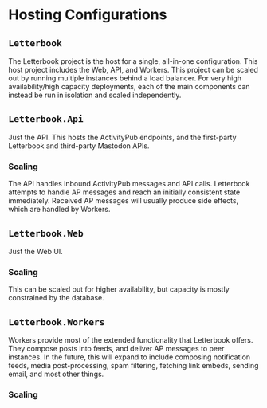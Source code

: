 # Hosting Configurations

## `Letterbook`

The Letterbook project is the host for a single, all-in-one configuration. This host project includes the Web, API, and Workers. This project can be scaled out by running multiple instances behind a load balancer. For very high availability/high capacity deployments, each of the main components can instead be run in isolation and scaled independently.

## `Letterbook.Api`

Just the API. This hosts the ActivityPub endpoints, and the first-party Letterbook and third-party Mastodon APIs.

### Scaling

The API handles inbound ActivityPub messages and API calls. Letterbook attempts to handle AP messages and reach an initially consistent state immediately. Received AP messages will usually produce side effects, which are handled by Workers.

## `Letterbook.Web`

Just the Web UI.

### Scaling

This can be scaled out for higher availability, but capacity is mostly constrained by the database.

## `Letterbook.Workers`

Workers provide most of the extended functionality that Letterbook offers. They compose posts into feeds, and deliver AP messages to peer instances. In the future, this will expand to include composing notification feeds, media post-processing, spam filtering, fetching link embeds, sending email, and most other things.

### Scaling

